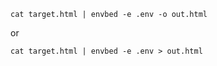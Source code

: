 
```shell
cat target.html | envbed -e .env -o out.html
```

or

```shell
cat target.html | envbed -e .env > out.html
```